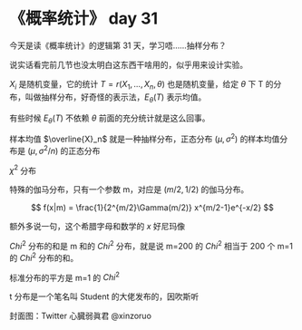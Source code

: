 # 《概率统计》 day 31

今天是读《概率统计》的逻辑第 31 天，学习唔……抽样分布？

说实话看完前几节也没太明白这东西干啥用的，似乎用来设计实验。

$X_i$ 是随机变量，它的统计 $T=r(X_1, ..., X_n, \theta)$ 也是随机变量，给定 $\theta$ 下 T 的分布，叫做抽样分布，好奇怪的表示法，$E_\theta(T)$ 表示均值。

有些时候 $E_\theta(T)$ 不依赖 $\theta$ 前面的充分统计就是这么回事。

样本均值 $\overline{X}_n$ 就是一种抽样分布，正态分布 $(\mu, \sigma^2)$ 的样本均值分布是 $(\mu, \sigma^2 / n)$ 的正态分布

$\chi^2$ 分布

特殊的伽马分布，只有一个参数 m，对应是 $(m/2, 1/2)$ 的伽马分布。

$$
f(x|m) = \frac{1}{2^{m/2}\Gamma(m/2)} x^{m/2-1}e^{-x/2}
$$

额外多说一句，这个希腊字母和数学的 $x$ 好尼玛像

$Chi^2$ 分布的和是 m 和的 $Chi^2$ 分布，就是说 m=200 的 $Chi^2$ 相当于 200 个 m=1 的 $Chi^2$ 分布的和。

标准分布的平方是 m=1 的 $Chi^2$ 



t 分布是一个笔名叫 Student 的大佬发布的，因吹斯听



封面图：Twitter 心臓弱眞君 @xinzoruo